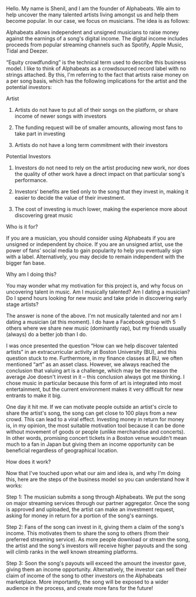 Hello. My name is Shenil, and I am the founder of Alphabeats. We aim to help uncover the many talented artists living amongst us and help them become popular. In our case, we focus on musicians. The idea is as follows:

Alphabeats allows independent and unsigned musicians to raise money against the earnings of a song's digital income. The digital income includes proceeds from popular streaming channels such as Spotify, Apple Music, Tidal and Deezer.

“Equity crowdfunding” is the technical term used to describe this business model. I like to think of Alphabeats as a crowdsourced record label with no strings attached. By this, I'm referring to the fact that artists raise money on a per song basis, which has the following implications for the artist and the potential investors:

      
Artist
      
1. Artists do not have to put all of their songs on the platform, or share income of newer songs with investors
      
2. The funding request will be of smaller amounts, allowing most fans to take part in investing
            
3. Artists do not have a long term commitment with their investors
    

Potential Investors

1. Investors do not need to rely on the artist producing new work, nor does the quality of other work have a direct impact on that particular song's performance. 
            
2. Investors' benefits are tied only to the song that they invest in, making it easier to decide the value of their investment.
            
3. The cost of investing is much lower, making the experience more about discovering great music        

Who is it for?

If you are a musician, you should consider using Alphabeats if you are unsigned or independent by choice. If you are an unsigned artist, use the power of fans’ social media to gain popularity to help you eventually sign with a label. Alternatively, you may decide to remain independent with the bigger fan base.

Why am I doing this?

You may wonder what my motivation for this project is, and why focus on uncovering talent in music. Am I musically talented? Am I dating a musician? Do I spend hours looking for new music and take pride in discovering early stage artists?

The answer is none of the above. I'm not musically talented and nor am I dating a musician (at this moment). I do have a Facebook group with 5 others where we share new music (dominantly rap), but my friends usually (always) do a better job than I do.

I was once presented the question “How can we help discover talented artists” in an extracurricular activity at Boston University (BU), and this question stuck to me. Furthermore, in my finance classes at BU, we often mentioned “art” as an asset class. However, we always reached the conclusion that valuing art is a challenge, which may be the reason the average Joe doesn't invest in it – this conclusion always got me thinking. I chose music in particular because this form of art is integrated into most entertainment, but the current environment makes it very difficult for new entrants to make it big.

One day it hit me. If we can motivate people outside an artist's circle to share the artist's song, the song can get close to 100 plays from a new crowd. This can lead to a viral effect. Investing money in return for money is, in my opinion, the most suitable motivation tool because it can be done without movement of goods or people (unlike merchandise and concerts). In other words, promising concert tickets in a Boston venue wouldn't mean much to a fan in Japan but giving them an income opportunity can be beneficial regardless of geographical location.

How does it work?

Now that I've touched upon what our aim and idea is, and why I'm doing this, here are the steps of the business model so you can understand how it works:

Step 1: The musician submits a song through Alphabeats. We put the song on major streaming services through our partner aggregator. Once the song is approved and uploaded, the artist can make an investment request, asking for money in return for a portion of the song's earnings.

Step 2: Fans of the song can invest in it, giving them a claim of the song's income. This motivates them to share the song to others (from their preferred streaming service). As more people download or stream the song, the artist and the song's investors will receive higher payouts and the song will climb ranks in the well known streaming platforms.

Step 3: Soon the song's payouts will exceed the amount the investor gave, giving them an income opportunity. Alternatively, the investor can sell their claim of income of the song to other investors on the Alphabeats marketplace. More importantly, the song will be exposed to a wider audience in the process, and create more fans for the future!


